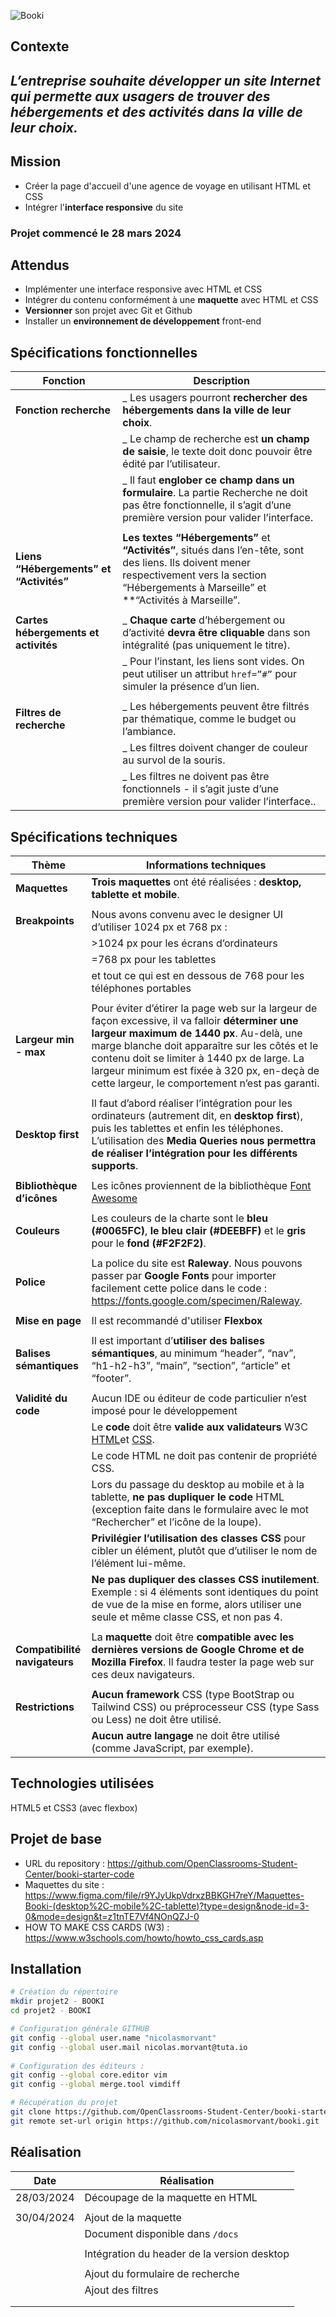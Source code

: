 ![Booki](https://booki.mathisbarre.com/img/booki_banner.png)
### 
###
## Contexte
## _L’entreprise souhaite développer un site Internet qui permette aux usagers de trouver des hébergements et des activités dans la ville de leur choix._
### 
###
## Mission
- Créer la page d'accueil d'une agence de voyage en utilisant HTML et CSS
- Intégrer l'**interface responsive** du site
### Projet commencé le 28 mars 2024

### 
###
## Attendus
- Implémenter une interface responsive avec HTML et CSS
- Intégrer du contenu conformément à une **maquette** avec HTML et CSS
- **Versionner** son projet avec Git et Github
- Installer un **environnement de développement** front-end

### 
###
## Spécifications fonctionnelles

| Fonction | Description |
| ------ | ------ |
|**Fonction recherche**| _ Les usagers pourront **rechercher des hébergements dans la ville de leur choix**. |
|| _ Le champ de recherche est **un champ de saisie**, le texte doit donc pouvoir être édité par l’utilisateur.|
|  | _ Il faut **englober ce champ dans un formulaire**. La partie Recherche ne doit pas être fonctionnelle, il s’agit d’une première version pour valider l’interface. |
|||
|**Liens “Hébergements” et “Activités”**|**Les textes “Hébergements”** et **“Activités”**, situés dans l’en-tête, sont des liens. Ils doivent mener respectivement vers la section “Hébergements à Marseille” et **“Activités à Marseille”.|
|||
|**Cartes hébergements et activités**|_ **Chaque carte** d’hébergement ou d’activité **devra être cliquable** dans son intégralité (pas uniquement le titre).|
||_ Pour l’instant, les liens sont vides. On peut utiliser un attribut `href=”#”` pour simuler la présence d’un lien.|
|||
|**Filtres de recherche**|_ Les hébergements peuvent être filtrés par thématique, comme le budget ou l’ambiance.|
||_ Les filtres doivent changer de couleur au survol de la souris.|
||_ Les filtres ne doivent pas être fonctionnels - il s’agit juste d’une première version pour valider l’interface..|


### 
###
## Spécifications techniques

| Thème | Informations techniques |
| ------ | ------ |
|**Maquettes**|**Trois maquettes** ont été réalisées : **desktop, tablette et mobile**.|
|||
|**Breakpoints**|Nous avons convenu avec le designer UI d’utiliser 1024 px et 768 px :|
||>1024 px pour les écrans d’ordinateurs|
||=768 px pour les tablettes|
||et tout ce qui est en dessous de 768 pour les téléphones portables|
|||
|**Largeur min - max**|Pour éviter d’étirer la page web sur la largeur de façon excessive, il va falloir **déterminer une largeur maximum de 1440 px**. Au-delà, une marge blanche doit apparaître sur les côtés et le contenu doit se limiter à 1440 px de large. La largeur minimum est fixée à 320 px, en-deçà de cette largeur, le comportement n’est pas garanti.|
|||
|**Desktop first**|Il faut d’abord réaliser l’intégration pour les ordinateurs (autrement dit, en **desktop first**), puis les tablettes et enfin les téléphones. L’utilisation des **Media Queries nous permettra de réaliser l’intégration pour les différents supports**.|
|||
|**Bibliothèque d’icônes**|Les icônes proviennent de la bibliothèque [Font Awesome](https://docs.fontawesome.com/web/setup/get-started)|
|||
|**Couleurs**|Les couleurs de la charte sont le **bleu (#0065FC)**, **le bleu clair (#DEEBFF)** et le **gris** pour le **fond (#F2F2F2)**.|
|||
|**Police**|La police du site est **Raleway**. Nous pouvons passer par **Google Fonts** pour importer facilement cette police dans le code : https://fonts.google.com/specimen/Raleway.|
|||
|**Mise en page**|Il est recommandé d'utiliser **Flexbox**|
|||
|**Balises sémantiques**|Il est important d’**utiliser des balises sémantiques**, au minimum “header”, “nav”, “h1-h2-h3”, “main”, “section”, “article” et “footer”.|
|||
|**Validité du code**|Aucun IDE ou éditeur de code particulier n’est imposé pour le développement|
||Le **code** doit être **valide aux validateurs** W3C [HTML](https://validator.w3.org/)et [CSS](https://jigsaw.w3.org/css-validator/).|
||Le code HTML ne doit pas contenir de propriété CSS.|
||Lors du passage du desktop au mobile et à la tablette, **ne pas dupliquer le code** HTML (exception faite dans le formulaire avec le mot “Rechercher” et l’icône de la loupe).|
||**Privilégier l’utilisation des classes CSS** pour cibler un élément, plutôt que d’utiliser le nom de l’élément lui-même.|
||**Ne pas dupliquer des classes CSS inutilement**. Exemple : si 4 éléments sont identiques du point de vue de la mise en forme, alors utiliser une seule et même classe CSS, et non pas 4.|
|||
|**Compatibilité navigateurs**|La **maquette** doit être **compatible avec les dernières versions de Google Chrome et de Mozilla Firefox**. Il faudra tester la page web sur ces deux navigateurs.|
|||
|**Restrictions**|**Aucun framework** CSS (type BootStrap ou Tailwind CSS) ou préprocesseur CSS (type Sass ou Less) ne doit être utilisé.|
||**Aucun autre langage** ne doit être utilisé (comme JavaScript, par exemple).|



### 
###
## Technologies utilisées

HTML5 et CSS3 (avec flexbox)


### 
###
## Projet de base

- URL du repository : https://github.com/OpenClassrooms-Student-Center/booki-starter-code
- Maquettes du site : https://www.figma.com/file/r9YJyUkpVdrxzBBKGH7reY/Maquettes-Booki-(desktop%2C-mobile%2C-tablette)?type=design&node-id=3-0&mode=design&t=z1tnTE7Vf4NOnQZJ-0
- HOW TO MAKE CSS CARDS (W3) : https://www.w3schools.com/howto/howto_css_cards.asp
### 
###
## Installation

```sh
# Création du répertoire
mkdir projet2 - BOOKI
cd projet2 - BOOKI

# Configuration générale GITHUB
git config --global user.name "nicolasmorvant"
git config --global user.mail nicolas.morvant@tuta.io
    
# Configuration des éditeurs :
git config --global core.editor vim 
git config --global merge.tool vimdiff

# Récupération du projet
git clone https://github.com/OpenClassrooms-Student-Center/booki-starter-code
git remote set-url origin https://github.com/nicolasmorvant/booki.git
```

### 
###
## Réalisation

| Date | Réalisation |
| ------ | ------ |
| 28/03/2024 | Découpage de la maquette en HTML |
|||
| 30/04/2024 | Ajout de la maquette  |
| | Document disponible dans ```/docs``` |
|||
| | Intégration du header de la version desktop |
|||
||  Ajout du formulaire de recherche|
||  Ajout des filtres|
|||
|||